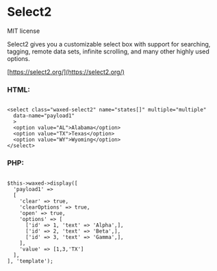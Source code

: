 # Select2

MIT license

Select2 gives you a customizable select box with support for searching, tagging, remote data sets, infinite scrolling, and many other highly used options.

[https://select2.org/](https://select2.org/)


### HTML:

```

<select class="waxed-select2" name="states[]" multiple="multiple"
  data-name="payload1"
  >
  <option value="AL">Alabama</option>
  <option value="TX">Texas</option>
  <option value="WY">Wyoming</option>
</select>

```

### PHP:

```

$this->waxed->display([
  'payload1' =>
  [
    'clear' => true,
    'clearOptions' => true,
    'open' => true,
    'options' => [
      ['id' => 1, 'text' => 'Alpha',],
      ['id' => 2, 'text' => 'Beta',],
      ['id' => 3, 'text' => 'Gamma',],
    ],
    'value' => [1,3,'TX']
  ],
], 'template');

```


